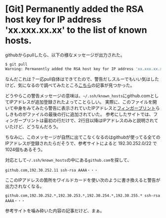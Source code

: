 # [Git] Permanently added the RSA host key for IP address 'xx.xxx.xx.xx' to the list of known hosts.

githubからpullしたら、以下の様なメッセージが出力された。

```bash
$ git pull
Warning: Permanently added the RSA host key for IP address 'xx.xxx.xx.xx' to the list of known hosts.
```
なんだこれは？一応pull自体はできてたので、警告だしスルーでもいい気はしたけど、気になるので調べてみたところ[こちら](https://www.kaoriya.net/blog/2016/07/04/)の記事が見つかった。

どうやらこの警告メッセージの意味は、`~/.ssh/known_hosts`にgithub.comとしてIPアドレスが追加登録されたよってことらしい。
実際に、このファイルを開いて中身をみてみたら警告に表示されていたIPアドレスと[フィンガープリント](https://wa3.i-3-i.info/word16574.html)らしきものがファイルの最後の行に追加されていた。
参考にしたサイトでは、フィンガープリントは最初の行だけで、2行目以降はIPアドレスのみと説明されていたけど、どうなんだろう。

ちなみに、このメッセージが自然に出てこなくなるのはgithubが使ってる全てのIPアドレスが登録されたらだそうで、参考サイトによると 192.30.252.0/22 で1024個もあるそう。

対応として`~/.ssh/known_hosts`の中にある`github.com`を探して、

```
github.com,192.30.252.11 ssh-rsa AAAA・・・
```

ここのIPアドレスの箇所をワイルドカードを使い次のように書き換えると警告が出力されなくなる。

```
github.com,192.30.252.*,192.30.253.*,192.30.254.*,192.30.255.* ssh-rsa AAAA・・・
```

参考サイトを噛み砕いた内容の記事だけど、まぁ。
